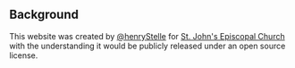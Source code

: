 ## Background

This website was created by [@henryStelle](https://github.com/henryStelle) for [St. John's Episcopal Church](https://stjohnsgigharbor.org/) with the understanding it would be publicly released under an open source license.
